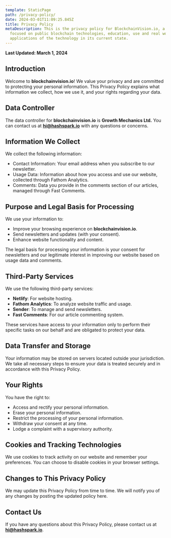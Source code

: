 ```yaml
---
template: StaticPage
path: /privacy-policy/
date: 2024-03-01T11:09:25.845Z
title: Privacy Policy
metaDescription: This is the privacy policy for BlockchainVision.io, a blog
  focused on public blockchain technologies, education, use and real world
  applications of the technology in its current state.
---
```

**Last Updated: March 1, 2024**

## Introduction

Welcome to **blockchainvision.io**! We value your privacy and are committed to protecting your personal information. This Privacy Policy explains what information we collect, how we use it, and your rights regarding your data.

## Data Controller

The data controller for **blockchainvision.io** is **Growth Mechanics Ltd.** You can contact us at **hi@hashspark.io** with any questions or concerns.

## Information We Collect

We collect the following information:

* Contact Information: Your email address when you subscribe to our newsletter.
* Usage Data: Information about how you access and use our website, collected through Fathom Analytics.
* Comments: Data you provide in the comments section of our articles, managed through Fast Comments.

## Purpose and Legal Basis for Processing

We use your information to:

* Improve your browsing experience on **blockchainvision.io**.
* Send newsletters and updates (with your consent).
* Enhance website functionality and content.

The legal basis for processing your information is your consent for newsletters and our legitimate interest in improving our website based on usage data and comments.

## Third-Party Services

We use the following third-party services:

* **Netlify**: For website hosting.
* **Fathom Analytics**: To analyze website traffic and usage.
* **Sender**: To manage and send newsletters.
* **Fast Comments**: For our article commenting system.

These services have access to your information only to perform their specific tasks on our behalf and are obligated to protect your data.

## Data Transfer and Storage

Your information may be stored on servers located outside your jurisdiction. We take all necessary steps to ensure your data is treated securely and in accordance with this Privacy Policy.

## Your Rights

You have the right to:

* Access and rectify your personal information.
* Erase your personal information.
* Restrict the processing of your personal information.
* Withdraw your consent at any time.
* Lodge a complaint with a supervisory authority.

## Cookies and Tracking Technologies

We use cookies to track activity on our website and remember your preferences. You can choose to disable cookies in your browser settings.

## Changes to This Privacy Policy

We may update this Privacy Policy from time to time. We will notify you of any changes by posting the updated policy here.

## Contact Us

If you have any questions about this Privacy Policy, please contact us at **hi@hashspark.io**.